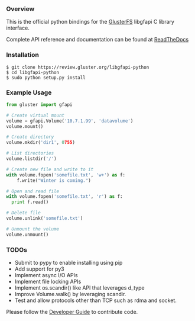 ### Overview

This is the official python bindings for the
[GlusterFS](http://www.gluster.org) libgfapi C library interface.

Complete API reference and documentation can be found at
[ReadTheDocs](http://libgfapi-python.readthedocs.io/)

### Installation

```
$ git clone https://review.gluster.org/libgfapi-python
$ cd libgfapi-python
$ sudo python setup.py install
```

### Example Usage

```python
from gluster import gfapi

# Create virtual mount
volume = gfapi.Volume('10.7.1.99', 'datavolume')
volume.mount()

# Create directory
volume.mkdir('dir1', 0755)

# List directories
volume.listdir('/')

# Create new file and write to it
with volume.fopen('somefile.txt', 'w+') as f:
    f.write("Winter is coming.")

# Open and read file
with volume.fopen('somefile.txt', 'r') as f:
  print f.read()

# Delete file
volume.unlink('somefile.txt')

# Unmount the volume
volume.unmount()
```

### TODOs

* Submit to pypy to enable installing using pip
* Add support for py3
* Implement async I/O APIs
* Implement file locking APIs
* Implement os.scandir() like API that leverages d\_type
* Improve Volume.walk() by leveraging scandir.
* Test and allow protocols other than TCP such as rdma and socket.

Please follow the [Developer Guide](doc/markdown/dev_guide.md) to contribute code.

